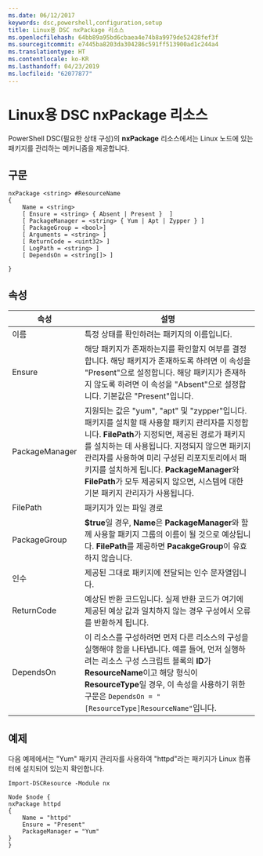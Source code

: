 ```yaml
---
ms.date: 06/12/2017
keywords: dsc,powershell,configuration,setup
title: Linux용 DSC nxPackage 리소스
ms.openlocfilehash: 64bb89a95bd6cbaea4e74b8a9979de52428fef3f
ms.sourcegitcommit: e7445ba8203da304286c591ff513900ad1c244a4
ms.translationtype: HT
ms.contentlocale: ko-KR
ms.lasthandoff: 04/23/2019
ms.locfileid: "62077877"
---
```

# <a name="dsc-for-linux-nxpackage-resource"></a>Linux용 DSC nxPackage 리소스

PowerShell DSC(필요한 상태 구성)의 **nxPackage** 리소스에서는 Linux 노드에 있는 패키지를 관리하는 메커니즘을 제공합니다.

## <a name="syntax"></a>구문

```
nxPackage <string> #ResourceName
{
    Name = <string>
    [ Ensure = <string> { Absent | Present }  ]
    [ PackageManager = <string> { Yum | Apt | Zypper } ]
    [ PackageGroup = <bool>]
    [ Arguments = <string> ]
    [ ReturnCode = <uint32> ]
    [ LogPath = <string> ]
    [ DependsOn = <string[]> ]

}
```

## <a name="properties"></a>속성

|  속성 |  설명 |
|---|---|
| 이름| 특정 상태를 확인하려는 패키지의 이름입니다.|
| Ensure| 해당 패키지가 존재하는지를 확인할지 여부를 결정합니다. 해당 패키지가 존재하도록 하려면 이 속성을 "Present"으로 설정합니다. 해당 패키지가 존재하지 않도록 하려면 이 속성을 "Absent"으로 설정합니다. 기본값은 "Present"입니다.|
| PackageManager| 지원되는 값은 "yum", "apt" 및 "zypper"입니다. 패키지를 설치할 때 사용할 패키지 관리자를 지정합니다. **FilePath**가 지정되면, 제공된 경로가 패키지를 설치하는 데 사용됩니다. 지정되지 않으면 패키지 관리자를 사용하여 미리 구성된 리포지토리에서 패키지를 설치하게 됩니다. **PackageManager**와 **FilePath**가 모두 제공되지 않으면, 시스템에 대한 기본 패키지 관리자가 사용됩니다.|
| FilePath| 패키지가 있는 파일 경로|
| PackageGroup| **$true**일 경우, **Name**은 **PackageManager**와 함께 사용할 패키지 그룹의 이름이 될 것으로 예상됩니다. **FilePath**를 제공하면 **PacakgeGroup**이 유효하지 않습니다.|
| 인수| 제공된 그대로 패키지에 전달되는 인수 문자열입니다.|
| ReturnCode| 예상된 반환 코드입니다. 실제 반환 코드가 여기에 제공된 예상 값과 일치하지 않는 경우 구성에서 오류를 반환하게 됩니다.|
| DependsOn | 이 리소스를 구성하려면 먼저 다른 리소스의 구성을 실행해야 함을 나타냅니다. 예를 들어, 먼저 실행하려는 리소스 구성 스크립트 블록의 **ID**가 **ResourceName**이고 해당 형식이 **ResourceType**일 경우, 이 속성을 사용하기 위한 구문은 `DependsOn = "[ResourceType]ResourceName"`입니다.|

## <a name="example"></a>예제

다음 예제에서는 "Yum" 패키지 관리자를 사용하여 "httpd"라는 패키지가 Linux 컴퓨터에 설치되어 있는지 확인합니다.

```
Import-DSCResource -Module nx

Node $node {
nxPackage httpd
{
    Name = "httpd"
    Ensure = "Present"
    PackageManager = "Yum"
}
}
```